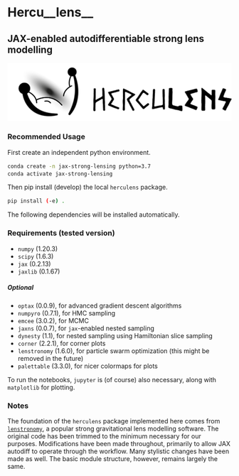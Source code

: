 # Hercu__lens__

## JAX-enabled autodifferentiable strong lens modelling

![Building blocks](images/horizontal.png "Building blocks")

### Recommended Usage
First create an independent python environment.
```sh
conda create -n jax-strong-lensing python=3.7
conda activate jax-strong-lensing
```

Then pip install (develop) the local `herculens` package.
```sh
pip install (-e) .
```

The following dependencies will be installed automatically.

### Requirements (tested version)
- `numpy` (1.20.3)
- `scipy` (1.6.3)
- `jax` (0.2.13)
- `jaxlib` (0.1.67)

##### Optional
- `optax` (0.0.9), for advanced gradient descent algorithms 
- `numpyro` (0.7.1), for HMC sampling
- `emcee` (3.0.2), for MCMC
- `jaxns` (0.0.7), for `jax`-enabled nested sampling
- `dynesty` (1.1), for nested sampling using Hamiltonian slice sampling
- `corner` (2.2.1), for corner plots
- `lenstronomy` (1.6.0), for particle swarm optimization (this might be removed in the future)
- `palettable` (3.3.0), for nicer colormaps for plots

To run the notebooks, `jupyter` is (of course) also necessary, along with `matplotlib` for plotting.

### Notes
The foundation of the `herculens` package implemented here comes from [`lenstronomy`](https://github.com/sibirrer/lenstronomy), a popular strong
gravitational lens modelling software. The original code has been trimmed to the minimum necessary for our purposes. Modifications have been made throughout, primarily to allow JAX autodiff to operate through the workflow. Many stylistic changes have been made as well. The basic module structure, however, remains largely the same.
